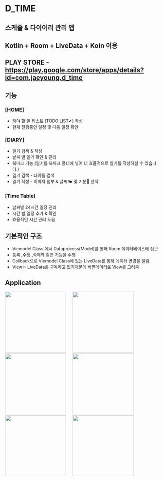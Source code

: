 # D_TIME
## 스케줄 & 다이어리 관리 앱
## Kotlin + Room + LiveData + Koin 이용
## PLAY STORE - https://play.google.com/store/apps/details?id=com.jaeyoung.d_time
## 기능

### [HOME]
- 해야 할 일 리스트 (TODO LIST✔) 작성
- 현재 진행중인 일정 및 다음 일정 확인

### [DIARY]
- 일기 검색 & 작성
- 날짜 별 일기 확인 & 관리
- 북마크 기능 (일기를 북마크 폴더에 넣어 더 효율적으로 일기를 작성하실 수 있습니다.)
- 일기 검색 - 타이틀 검색
- 일기 작성 - 이미지 첨부 & 날씨🌤 및 기분🤯 선택!

### [Time Table]
- 날짜별 24시간 일정 관리
- 시간 별 일정 추가 & 확인
- 효율적인 시간 관리 도움

## 기본적인 구조
- Viemodel Class 에서 Dataprocess(Model)를 통해 Room 데이터베이스에 접근 
- 등록 ,수정 ,삭제와 같은 기능을 수행
- Callback으로 Viemodel Class에 있는 LiveData를 통해 데이터 변경을 알림 
- View는 LiveData를 구독하고 있기때문에 바뀐데이터로 View를 그려줌

## Application
<div>
<img width="200" src="https://user-images.githubusercontent.com/45057493/102853092-fef6c100-4462-11eb-89ea-fea8ce9877b9.png">
&emsp;
<img width="200" src="https://user-images.githubusercontent.com/45057493/102853096-01f1b180-4463-11eb-8251-13aff68a7076.png">
&emsp;
<img width="200" src="https://user-images.githubusercontent.com/45057493/102853100-03bb7500-4463-11eb-9bd5-ce926fb8a96b.png">
&emsp;
<img width="200" src="https://user-images.githubusercontent.com/45057493/102853103-04eca200-4463-11eb-882f-ec56a41e572e.png">
&emsp;
<img width="200" src="https://user-images.githubusercontent.com/45057493/102853104-06b66580-4463-11eb-9c0a-0b9e6c3f8153.png">
&emsp;
<img width="200" src="https://user-images.githubusercontent.com/45057493/102853106-07e79280-4463-11eb-86fb-28106025e9fa.png">
</div>
